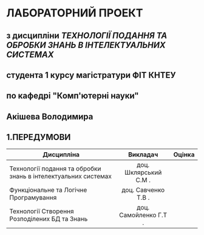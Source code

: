 # **ЛАБОРАТОРНИЙ ПРОЕКТ**
## з дисципліни *ТЕХНОЛОГІЇ ПОДАННЯ ТА ОБРОБКИ ЗНАНЬ В ІНТЕЛЕКТУАЛЬНИХ СИСТЕМАХ*
## студента 1 курсу магістратури ФІТ КНТЕУ
## по кафедрі "Комп'ютерні науки"
## **Акішева Володимира** 

## 1.ПЕРЕДУМОВИ
| **Дисципліна**                                                 |      **Викладач**     | **Оцінка** |
|----------------------------------------------------------------|:---------------------:|------------|
| Технології подання та обробки знань в інтелектуальних системах | доц. Шклярський С.М . |            |
| Функціональне та Логічне Програмування                         | доц. Савченко Т.В .   |            |
| Технології Створення Розподілених БД та Знань                  | доц. Самойленко Г.Т . |            |
